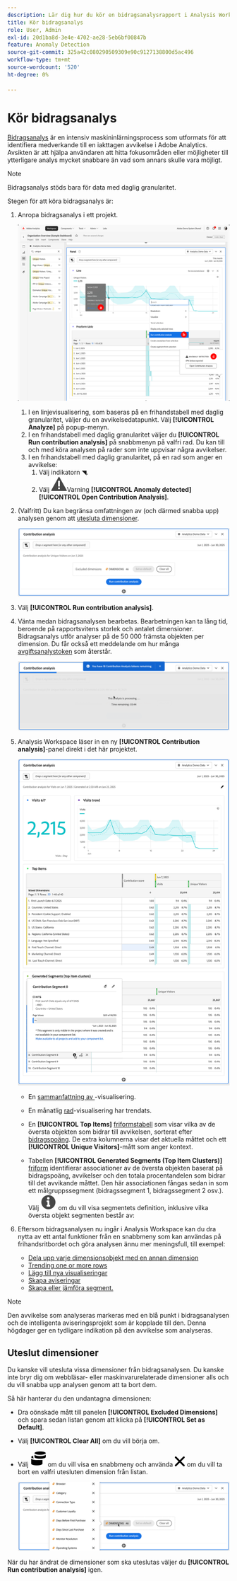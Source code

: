 ```yaml
---
description: Lär dig hur du kör en bidragsanalysrapport i Analysis Workspace.
title: Kör bidragsanalys
role: User, Admin
exl-id: 20d1ba8d-3e4e-4702-ae28-5eb6bf00847b
feature: Anomaly Detection
source-git-commit: 325a42c080290509309e90c9127138800d5ac496
workflow-type: tm+mt
source-wordcount: '520'
ht-degree: 0%

---
```


# Kör bidragsanalys

[Bidragsanalys](/help/analyze/analysis-workspace/c-anomaly-detection/anomaly-detection.md#contribution-analysis) är en intensiv maskininlärningsprocess som utformats för att identifiera medverkande till en iakttagen avvikelse i Adobe Analytics. Avsikten är att hjälpa användaren att hitta fokusområden eller möjligheter till ytterligare analys mycket snabbare än vad som annars skulle vara möjligt.

>[!NOTE]
>
>Bidragsanalys stöds bara för data med daglig granularitet.

Stegen för att köra bidragsanalys är:

1. Anropa bidragsanalys i ett projekt.

   ![Kör bidragsanalys](assets/run-contribution-analysis.png)

   1. I en linjevisualisering, som baseras på en frihandstabell med daglig granularitet, väljer du en avvikelsedatapunkt. Välj **[!UICONTROL Analyze]** på popup-menyn.
   1. I en frihandstabell med daglig granularitet väljer du **[!UICONTROL Run contribution analysis]** på snabbmenyn på valfri rad. Du kan till och med köra analysen på rader som inte uppvisar några avvikelser.
   1. I en frihandstabell med daglig granularitet, på en rad som anger en avvikelse:
      1. Välj indikatorn ◥.
      1. Välj ![ i dialogrutan ](/help/assets/icons/Alert.svg)Varning **[!UICONTROL Anomaly detected]** **[!UICONTROL Open Contribution Analysis]**.



1. (Valfritt) Du kan begränsa omfattningen av (och därmed snabba upp) analysen genom att [utesluta dimensioner](#exclude-dimensions).

   ![Exkluderar dimensioner från bidragsanalys](assets/excluding-dimensions.png)

1. Välj **[!UICONTROL Run contribution analysis]**.

1. Vänta medan bidragsanalysen bearbetas. Bearbetningen kan ta lång tid, beroende på rapportsvitens storlek och antalet dimensioner. Bidragsanalys utför analyser på de 50 000 främsta objekten per dimension. Du får också ett meddelande om hur många [avgiftsanalystoken](anomaly-detection.md#contribution-analysis-tokens) som återstår.

   ![Pågående bidragsanalys](assets/contribution-analysis-executing.png)

1. Analysis Workspace läser in en ny **[!UICONTROL Contribution analysis]**-panel direkt i det här projektet.

   ![Panelen för bidragsanalys](assets/contribution-analysis.png)

   * En [sammanfattning av ](/help/analyze/analysis-workspace/visualizations/summary-number-change.md)-visualisering.
   * En månatlig [rad](/help/analyze/analysis-workspace/visualizations/line.md)-visualisering har trendats.
   * En **[!UICONTROL Top Items]** [friformstabell](/help/analyze/analysis-workspace/visualizations/freeform-table/freeform-table.md) som visar vilka av de översta objekten som bidrar till avvikelsen, sorterat efter [bidragspoäng](/help/analyze/analysis-workspace/c-anomaly-detection/anomaly-detection.md#contribution-analysis). De extra kolumnerna visar det aktuella måttet och ett **[!UICONTROL Unique Visitors]**-mått som anger kontext.

   * Tabellen **[!UICONTROL Generated Segments (Top Item Clusters)]** [friform](/help/analyze/analysis-workspace/visualizations/freeform-table/freeform-table.md) identifierar associationer av de översta objekten baserat på bidragspoäng, avvikelser och den totala procentandelen som bidrar till det avvikande måttet. Den här associationen fångas sedan in som ett målgruppssegment (bidragssegment 1, bidragssegment 2 osv.). Välj ![Info](/help/assets/icons/Info.svg) om du vill visa segmentets definition, inklusive vilka översta objekt segmenten består av:


1. Eftersom bidragsanalysen nu ingår i Analysis Workspace kan du dra nytta av ett antal funktioner från en snabbmeny som kan användas på frihandsritbordet och göra analysen ännu mer meningsfull, till exempel:

   * [Dela upp varje dimensionsobjekt med en annan dimension](/help/analyze/analysis-workspace/components/dimensions/t-breakdown-fa.md)
   * [Trending one or more rows](/help/analyze/analysis-workspace/home.md#section_34930C967C104C2B9092BA8DCF2BF81A)
   * [Lägg till nya visualiseringar](/help/analyze/analysis-workspace/visualizations/freeform-analysis-visualizations.md)
   * [Skapa aviseringar](/help/components/alerts/alerts-overview.md)
   * [Skapa eller jämföra segment.](/help/analyze/analysis-workspace/c-panels/c-segment-comparison/segment-comparison.md)

>[!NOTE]
>
>Den avvikelse som analyseras markeras med en blå punkt i bidragsanalysen och de intelligenta aviseringsprojekt som är kopplade till den. Denna högdager ger en tydligare indikation på den avvikelse som analyseras.


## Uteslut dimensioner

Du kanske vill utesluta vissa dimensioner från bidragsanalysen. Du kanske inte bryr dig om webbläsar- eller maskinvarurelaterade dimensioner alls och du vill snabba upp analysen genom att ta bort dem.

Så här hanterar du den undantagna dimensionen:

* Dra oönskade mått till panelen **[!UICONTROL Excluded Dimensions]** och spara sedan listan genom att klicka på **[!UICONTROL Set as Default]**.

* Välj **[!UICONTROL Clear All]** om du vill börja om.

* Välj ![Dimensioner](/help/assets/icons/Dimensions.svg) om du vill visa en snabbmeny och använda ![CrossSize400](/help/assets/icons/CrossSize400.svg) om du vill ta bort en valfri utesluten dimension från listan.

  ![](assets/excluded-dimensions-list.png)

När du har ändrat de dimensioner som ska uteslutas väljer du **[!UICONTROL Run contribution analysis]** igen.

